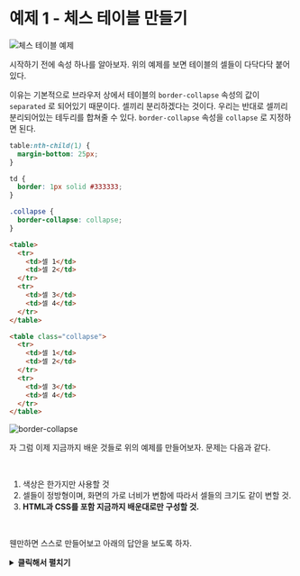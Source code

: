 # 예제 1 - 체스 테이블 만들기

![체스 테이블 예제](https://drive.google.com/uc?export=view&id=1frCNyZHaTjOrdYSZVtXXTUUbZwjXp1c7)

시작하기 전에 속성 하나를 알아보자. 위의 예제를 보면 테이블의 셀들이 다닥다닥 붙어있다.

이유는 기본적으로 브라우저 상에서 테이블의 `border-collapse` 속성의 값이 `separated` 로 되어있기 때문이다. 셀끼리 분리하겠다는 것이다. 우리는 반대로 셀끼리 분리되어있는 테두리를 합쳐줄 수 있다. `border-collapse` 속성을 `collapse` 로 지정하면 된다.

```css
table:nth-child(1) {
  margin-bottom: 25px;
}

td {
  border: 1px solid #333333;
}

.collapse {
  border-collapse: collapse;
}
```

```html
<table>
  <tr>
    <td>셀 1</td>
    <td>셀 2</td>
  </tr>
  <tr>
    <td>셀 3</td>
    <td>셀 4</td>
  </tr>
</table>

<table class="collapse">
  <tr>
    <td>셀 1</td>
    <td>셀 2</td>
  </tr>
  <tr>
    <td>셀 3</td>
    <td>셀 4</td>
  </tr>
</table>
```

![border-collapse](https://drive.google.com/uc?export=view&id=1c_Cn9XJ6TENg9RnZaPH8_lq39Ntyyx83)

자 그럼 이제 지금까지 배운 것들로 위의 예제를 만들어보자. 문제는 다음과 같다.

<br>

1. 색상은 한가지만 사용할 것
2. 셀들이 정방형이며, 화면의 가로 너비가 변함에 따라서 셀들의 크기도 같이 변할 것.
3. **HTML과 CSS를 포함 지금까지 배운대로만 구성할 것.**

<br>

웬만하면 스스로 만들어보고 아래의 답안을 보도록 하자.

<details>
  <summary><strong>클릭해서 펼치기</strong></summary>

```css
* {
  margin: 0;
  padding: 0;
}

table {
  border-collapse: collapse;
}

figcaption {
  font-size: 3rem;
}

col {
  width: 5vw;
}

tr {
  height: 5vw;
}

td {
  background-color: #2f4f4f70;
}

tr:nth-child(even) td:nth-child(odd),
tr:nth-child(odd) td:nth-child(even) {
  background-color: #2f4f4f;
}
```

```html
<figure>
  <figcaption>체스 테이블 만들기</figcaption>
  <table>
    <colgroup>
      <col span="10">
    </colgroup>
    <tr>
      <td></td>
      <td></td>
      <td></td>
      <td></td>
      <td></td>
      <td></td>
      <td></td>
      <td></td>
      <td></td>
      <td></td>
    </tr>
    <tr>
      <td></td>
      <td></td>
      <td></td>
      <td></td>
      <td></td>
      <td></td>
      <td></td>
      <td></td>
      <td></td>
      <td></td>
    </tr>
    <tr>
      <td></td>
      <td></td>
      <td></td>
      <td></td>
      <td></td>
      <td></td>
      <td></td>
      <td></td>
      <td></td>
      <td></td>
    </tr>
    <tr>
      <td></td>
      <td></td>
      <td></td>
      <td></td>
      <td></td>
      <td></td>
      <td></td>
      <td></td>
      <td></td>
      <td></td>
    </tr>
    <tr>
      <td></td>
      <td></td>
      <td></td>
      <td></td>
      <td></td>
      <td></td>
      <td></td>
      <td></td>
      <td></td>
      <td></td>
    </tr>
    <tr>
      <td></td>
      <td></td>
      <td></td>
      <td></td>
      <td></td>
      <td></td>
      <td></td>
      <td></td>
      <td></td>
      <td></td>
    </tr>
    <tr>
      <td></td>
      <td></td>
      <td></td>
      <td></td>
      <td></td>
      <td></td>
      <td></td>
      <td></td>
      <td></td>
      <td></td>
    </tr>
    <tr>
      <td></td>
      <td></td>
      <td></td>
      <td></td>
      <td></td>
      <td></td>
      <td></td>
      <td></td>
      <td></td>
      <td></td>
    </tr>
    <tr>
      <td></td>
      <td></td>
      <td></td>
      <td></td>
      <td></td>
      <td></td>
      <td></td>
      <td></td>
      <td></td>
      <td></td>
    </tr>
    <tr>
      <td></td>
      <td></td>
      <td></td>
      <td></td>
      <td></td>
      <td></td>
      <td></td>
      <td></td>
      <td></td>
      <td></td>
    </tr>
  </table>
</figure>
```
</details>